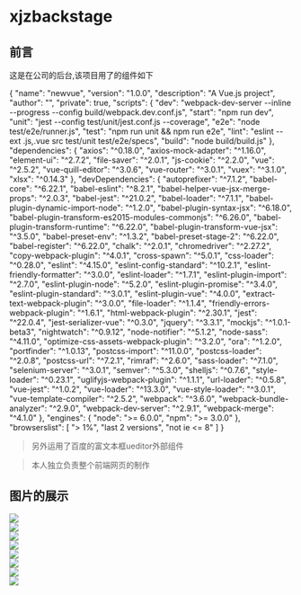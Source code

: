 # xjzbackstage

## 前言
这是在公司的后台,该项目用了的组件如下

{
  "name": "newvue",
  "version": "1.0.0",
  "description": "A Vue.js project",
  "author": "",
  "private": true,
  "scripts": {
    "dev": "webpack-dev-server --inline --progress --config build/webpack.dev.conf.js",
    "start": "npm run dev",
    "unit": "jest --config test/unit/jest.conf.js --coverage",
    "e2e": "node test/e2e/runner.js",
    "test": "npm run unit && npm run e2e",
    "lint": "eslint --ext .js,.vue src test/unit test/e2e/specs",
    "build": "node build/build.js"
  },
  "dependencies": {
    "axios": "^0.18.0",
    "axios-mock-adapter": "^1.16.0",
    "element-ui": "^2.7.2",
    "file-saver": "^2.0.1",
    "js-cookie": "^2.2.0",
    "vue": "^2.5.2",
    "vue-quill-editor": "^3.0.6",
    "vue-router": "^3.0.1",
    "vuex": "^3.1.0",
    "xlsx": "^0.14.3"
  },
  "devDependencies": {
    "autoprefixer": "^7.1.2",
    "babel-core": "^6.22.1",
    "babel-eslint": "^8.2.1",
    "babel-helper-vue-jsx-merge-props": "^2.0.3",
    "babel-jest": "^21.0.2",
    "babel-loader": "^7.1.1",
    "babel-plugin-dynamic-import-node": "^1.2.0",
    "babel-plugin-syntax-jsx": "^6.18.0",
    "babel-plugin-transform-es2015-modules-commonjs": "^6.26.0",
    "babel-plugin-transform-runtime": "^6.22.0",
    "babel-plugin-transform-vue-jsx": "^3.5.0",
    "babel-preset-env": "^1.3.2",
    "babel-preset-stage-2": "^6.22.0",
    "babel-register": "^6.22.0",
    "chalk": "^2.0.1",
    "chromedriver": "^2.27.2",
    "copy-webpack-plugin": "^4.0.1",
    "cross-spawn": "^5.0.1",
    "css-loader": "^0.28.0",
    "eslint": "^4.15.0",
    "eslint-config-standard": "^10.2.1",
    "eslint-friendly-formatter": "^3.0.0",
    "eslint-loader": "^1.7.1",
    "eslint-plugin-import": "^2.7.0",
    "eslint-plugin-node": "^5.2.0",
    "eslint-plugin-promise": "^3.4.0",
    "eslint-plugin-standard": "^3.0.1",
    "eslint-plugin-vue": "^4.0.0",
    "extract-text-webpack-plugin": "^3.0.0",
    "file-loader": "^1.1.4",
    "friendly-errors-webpack-plugin": "^1.6.1",
    "html-webpack-plugin": "^2.30.1",
    "jest": "^22.0.4",
    "jest-serializer-vue": "^0.3.0",
    "jquery": "^3.3.1",
    "mockjs": "^1.0.1-beta3",
    "nightwatch": "^0.9.12",
    "node-notifier": "^5.1.2",
    "node-sass": "^4.11.0",
    "optimize-css-assets-webpack-plugin": "^3.2.0",
    "ora": "^1.2.0",
    "portfinder": "^1.0.13",
    "postcss-import": "^11.0.0",
    "postcss-loader": "^2.0.8",
    "postcss-url": "^7.2.1",
    "rimraf": "^2.6.0",
    "sass-loader": "^7.1.0",
    "selenium-server": "^3.0.1",
    "semver": "^5.3.0",
    "shelljs": "^0.7.6",
    "style-loader": "^0.23.1",
    "uglifyjs-webpack-plugin": "^1.1.1",
    "url-loader": "^0.5.8",
    "vue-jest": "^1.0.2",
    "vue-loader": "^13.3.0",
    "vue-style-loader": "^3.0.1",
    "vue-template-compiler": "^2.5.2",
    "webpack": "^3.6.0",
    "webpack-bundle-analyzer": "^2.9.0",
    "webpack-dev-server": "^2.9.1",
    "webpack-merge": "^4.1.0"
  },
  "engines": {
    "node": ">= 6.0.0",
    "npm": ">= 3.0.0"
  },
  "browserslist": [
    "> 1%",
    "last 2 versions",
    "not ie <= 8"
  ]
}


> 另外运用了百度的富文本框ueditor外部组件

> 本人独立负责整个前端网页的制作
 
## 图片的展示

![](https://img.alicdn.com/imgextra/i2/1725217265/O1CN01R5ngi923XPwNA3Ptm_!!1725217265.png)  
![](https://img.alicdn.com/imgextra/i3/1725217265/O1CN01eC9jjj23XPwWhe00g_!!1725217265.png)  
![](https://img.alicdn.com/imgextra/i2/1725217265/O1CN01fQC1ec23XPwTlDdJB_!!1725217265.png)  
![](https://img.alicdn.com/imgextra/i2/1725217265/O1CN01CTaqDe23XPwUSlFyW_!!1725217265.png)  
![](https://img.alicdn.com/imgextra/i4/1725217265/O1CN01ujKXkF23XPwTlAsrm_!!1725217265.png)  
![](https://img.alicdn.com/imgextra/i3/1725217265/O1CN012W18wt23XPwU45epk_!!1725217265.png)  
![](https://img.alicdn.com/imgextra/i2/1725217265/O1CN01mTEMGr23XPwU48Gzl_!!1725217265.png)  
![](https://img.alicdn.com/imgextra/i1/1725217265/O1CN01dFRbYt23XPwSVE4Jk_!!1725217265.png)  
